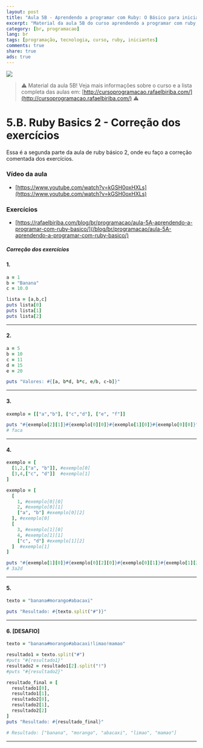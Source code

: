 ```yaml
---
layout: post
title: "Aula 5B - Aprendendo a programar com Ruby: O Básico para iniciantes"
excerpt: "Material da aula 5B do curso aprendendo a programar com ruby, o básico para iniciantes. Nunca é tarde para começar a programar! Eu criei um curso gratuito, fácil e didático voltado para iniciantes. Confira mais informações aqui nessa publicação."
category: [br, programacao]
lang: br
tags: [programação, tecnologia, curso, ruby, iniciantes]
comments: true
share: true
ads: true
---
```


![](/blog/images/curso_ruby_basico/banner-curso-ruby-5B.jpg)

> :warning: Material da aula 5B! Veja mais informações sobre o curso e a lista completa das aulas em: [http://cursoprogramacao.rafaelbiriba.com/](http://cursoprogramacao.rafaelbiriba.com/) :warning:

# 5.B. Ruby Basics 2 - Correção dos exercícios

Essa é a segunda parte da aula de ruby básico 2, onde eu faço a correção comentada dos exercícios.

### Vídeo da aula

- [https://www.youtube.com/watch?v=kGSH0oxHXLs](https://www.youtube.com/watch?v=kGSH0oxHXLs)

### Exercícios

- [https://rafaelbiriba.com/blog/br/programacao/aula-5A-aprendendo-a-programar-com-ruby-basico/](/blog/br/programacao/aula-5A-aprendendo-a-programar-com-ruby-basico/)


##### Correção dos exercícios

#### 1.

```ruby
a = 1
b = "Banana"
c = 10.0

lista = [a,b,c]
puts lista[0]
puts lista[1]
puts lista[2]
```

---

#### 2.

```ruby
a = 5
b = 10
c = 11
d = 15
e = 20

puts "Valores: #{[a, b*d, b*c, e/b, c-b]}"
```

---

#### 3.

```ruby
exemplo = [["a","b"], ["c","d"], ["e", "f"]]

puts "#{exemplo[2][1]}#{exemplo[0][0]}#{exemplo[1][0]}#{exemplo[0][0]}"
# faca
```

---

#### 4.

```ruby
exemplo = [
  [1,2,["a", "b"]], #exemplo[0]
  [3,4,["c", "d"]]  #exemplo[1]
]

exemplo = [
  [
    1, #exemplo[0][0]
    2, #exemplo[0][1]
    ["a", "b"] #exemplo[0][2]
  ], #exemplo[0]
  [
    3, #exemplo[1][0]
    4, #exemplo[1][1]
    ["c", "d"] #exemplo[1][2]
  ]  #exemplo[1]
]

puts "#{exemplo[1][0]}#{exemplo[0][2][0]}#{exemplo[0][1]}#{exemplo[1][2][1]}"
# 3a2d
```

---

#### 5.

```ruby
texto = "banana#morango#abacaxi"

puts "Resultado: #{texto.split("#")}"
```

---

#### 6. [DESAFIO]

```ruby
texto = "banana#morango#abacaxi!limao!mamao"

resultado1 = texto.split("#")
#puts "#{resultado1}"
resultado2 = resultado1[2].split("!")
#puts "#{resultado2}"

resultado_final = [
  resultado1[0],
  resultado1[1],
  resultado2[0],
  resultado2[1],
  resultado2[2]
]
puts "Resultado: #{resultado_final}"

# Resultado: ["banana", "morango", "abacaxi", "limao", "mamao"]
```

---
